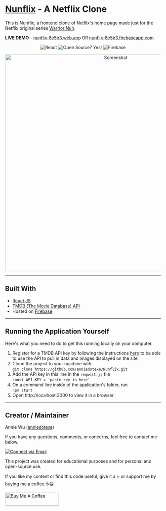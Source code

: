 # [Nunflix](https://nunflix-6e5b3.web.app/) - A Netflix Clone

This is Nunflix, a frontend clone of Netflix's home page made just for the Netflix original series [Warrior Nun](https://www.imdb.com/title/tt9059350/).

**LIVE DEMO** - [nunflix-6e5b3.web.app](https://nunflix-6e5b3.web.app/) OR [nunflix-6e5b3.firebaseapp.com](https://nunflix-6e5b3.firebaseapp.com/)

<p align="center">
    <img alt="React" src="https://img.shields.io/badge/-React-61DBFB?style=flat&logo=react&logoColor=FFFFFF"/>
    <img alt="Open Source? Yes!" src="https://badgen.net/badge/Open%20Source%20%3F/Yes%21/blue?icon=github"/>
    <img alt="Firebase" src="https://img.shields.io/badge/-Firebase-039BE5?style=flat&logo=firebase&logoColor=FFA611"/>
</p>


<p align="center">
    <img alt="Screenshot" src="./public/img/readme/screenshot.png" width="700px">
</p>

---

## Built With
- [React JS](https://reactjs.org/docs/getting-started.html)
- [TMDB (The Movie Database) API](https://developers.themoviedb.org/3/getting-started)
- Hosted on [Firebase](https://firebase.google.com/docs/hosting)

---

## Running the Application Yourself

Here's what you need to do to get this running locally on your computer.

1. Register for a TMDB API key by following the instructions [here](https://developers.themoviedb.org/3) to be able to use the API to pull in data and images displayed on the site
1. Clone the project to your machine with\
`git clone https://github.com/anniedotexe/Nunflix.git`
1. Add the API key in this line in the `request.js` file\
`const API_KEY = 'paste key in here'`
1. On a command line inside of the application's folder, run\
`npm start`
1. Open http://localhost:3000 to view it in a browser

---

## Creator / Maintainer

Annie Wu ([anniedotexe](https://github.com/anniedotexe))

If you have any questions, comments, or concerns, feel free to contact me below.

<p align="left">
  <a href="mailto:anniewu2303@gmail.com">
    <img alt="Connect via Email" src="https://img.shields.io/badge/Gmail-c14438?style=flat&logo=Gmail&logoColor=white" />
  </a>
</p>

This project was created for educational purposes and for personal and open-source use.

If you like my content or find this code useful, give it a :star: or support me by buying me a coffee :coffee::grinning:

<a href="https://www.buymeacoffee.com/anniedotexe" target="_blank"><img src="https://www.buymeacoffee.com/assets/img/custom_images/orange_img.png" alt="Buy Me A Coffee" style="height: 41px !important;width: 174px !important;box-shadow: 0px 3px 2px 0px rgba(190, 190, 190, 0.5) !important;-webkit-box-shadow: 0px 3px 2px 0px rgba(190, 190, 190, 0.5) !important;" ></a>
